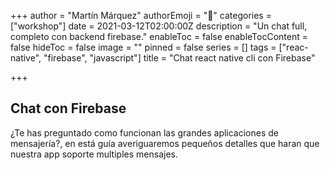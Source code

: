 +++
author = "Martín Márquez"
authorEmoji = "🤠"
categories = ["workshop"]
date = 2021-03-12T02:00:00Z
description = "Un chat full, completo con backend firebase."
enableToc = false
enableTocContent = false
hideToc = false
image = ""
pinned = false
series = []
tags = ["reac-native", "firebase", "javascript"]
title = "Chat react native cli con Firebase"

+++
## Chat con Firebase

¿Te has preguntado como funcionan las grandes aplicaciones de mensajería?, en está guía averiguaremos pequeños detalles que haran que nuestra app soporte multiples mensajes.